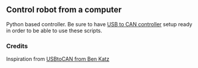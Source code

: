 ## Control robot from a computer

Python based controller. Be sure to have [USB to CAN controller](https://github.com/Legged-robot/usb_to_can_controller) setup ready in order to be able to use these scripts.


### Credits

Inspiration from [USBtoCAN from Ben Katz](https://github.com/bgkatz/USBtoCAN)
